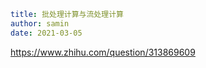 ```yaml
title: 批处理计算与流处理计算 
author: samin
date: 2021-03-05
```

https://www.zhihu.com/question/313869609